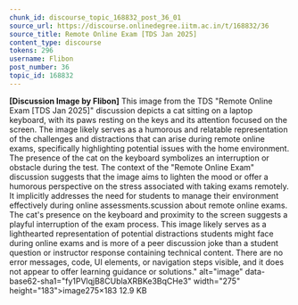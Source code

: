 ```yaml
---
chunk_id: discourse_topic_168832_post_36_01
source_url: https://discourse.onlinedegree.iitm.ac.in/t/168832/36
source_title: Remote Online Exam [TDS Jan 2025]
content_type: discourse
tokens: 296
username: Flibon
post_number: 36
topic_id: 168832
---
```


**[Discussion Image by Flibon]** This image from the TDS "Remote Online Exam [TDS Jan 2025]" discussion depicts a cat sitting on a laptop keyboard, with its paws resting on the keys and its attention focused on the screen. The image likely serves as a humorous and relatable representation of the challenges and distractions that can arise during remote online exams, specifically highlighting potential issues with the home environment. The presence of the cat on the keyboard symbolizes an interruption or obstacle during the test. The context of the "Remote Online Exam" discussion suggests that the image aims to lighten the mood or offer a humorous perspective on the stress associated with taking exams remotely. It implicitly addresses the need for students to manage their environment effectively during online assessments.scussion about remote online exams. The cat's presence on the keyboard and proximity to the screen suggests a playful interruption of the exam process. This image likely serves as a lighthearted representation of potential distractions students might face during online exams and is more of a peer discussion joke than a student question or instructor response containing technical content. There are no error messages, code, UI elements, or navigation steps visible, and it does not appear to offer learning guidance or solutions." alt="image" data-base62-sha1="fy1PVlqjB8CUblaXRBKe3BqCHe3" width="275" height="183">image275×183 12.9 KB
